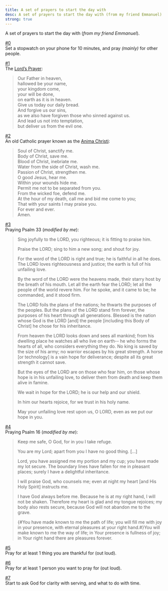 ```yaml
---
title: A set of prayers to start the day with
desc: A set of prayers to start the day with (from my friend Emmanuel).
strong: true
---
```

A set of prayers to start the day with (_from my friend Emmanuel_).

<u>#0</u><br>
Set a stopwatch on your phone for 10 minutes, and pray *(mainly)* for other people.

<u>#1</u><br>
The [Lord’s Prayer](https://en.wikipedia.org/wiki/Lord%27s_Prayer):

>Our Father in heaven,<br>
hallowed be your name,<br>
your kingdom come,<br>
your will be done,<br>
on earth as it is in heaven.<br>
Give us today our daily bread.<br>
And forgive us our sins,<br>
as we also have forgiven those who sinned against us.<br>
And lead us not into temptation,<br>
but deliver us from the evil one.


<u>#2</u><br>
An old Catholic prayer known as the [Anima Christi](https://en.wikipedia.org/wiki/Anima_Christi):

>Soul of Christ, sanctify me.<br>
Body of Christ, save me.<br>
Blood of Christ, inebriate me.<br>
Water from the side of Christ, wash me.<br>
Passion of Christ, strengthen me.<br>
O good Jesus, hear me.<br>
Within your wounds hide me.<br>
Permit me not to be separated from you.<br>
From the wicked foe, defend me.<br>
At the hour of my death, call me and bid me come to you;<br>
That with your saints I may praise you.<br>
For ever and ever. <br>
Amen.<br>


<u>#3</u><br>
Praying Psalm 33 (*modified by me*):
>Sing joyfully to the LORD, you righteous; it is fitting to praise him.
>
>Praise the LORD; sing to him a new song; and shout for joy.
>
>For the word of the LORD is right and true; he is faithful in all he does.
>The LORD loves righteousness and justice; the earth is full of his unfailing love.
>
>By the word of the LORD were the heavens made, their starry host by the breath of his mouth.
>Let all the earth fear the LORD; let all the people of the world revere him.
>For he spoke, and it came to be; he commanded, and it stood firm.
>
>The LORD foils the plans of the nations; he thwarts the purposes of the peoples.
>But the plans of the LORD stand firm forever, the purposes of his heart through all generations. 
>Blessed is the nation whose God is the LORD [and] the people [including this Body of Christ] he chose for his inheritance.
>
>From heaven the LORD looks down and sees all mankind;
>from his dwelling place he watches all who live on earth--
>he who forms the hearts of all, who considers everything they do.
>No king is saved by the size of his army; no warrior escapes by his great strength.
>A horse [or technology] is a vain hope for deliverance; despite all its great strength it cannot save.
>
>But the eyes of the LORD are on those who fear him, on those whose hope is in his unfailing love,
>to deliver them from death and keep them alive in famine. 
>
>We wait in hope for the LORD; he is our help and our shield.
>
>In him our hearts rejoice, for we trust in his holy name.
>
>May your unfailing love rest upon us, O LORD, even as we put our hope in you. 


<u>#4</u><br>
Praying Psalm 16 (*modified by me*):
>Keep me safe, O God, for in you I take refuge. 
>
>You are my Lord; apart from you I have no good thing. [...]
>
>Lord, you have assigned me my portion and my cup; you have made my lot secure. The boundary lines have fallen for me in pleasant places; surely I have a delightful inheritance. 
>
>I will praise God, who counsels me; even at night my heart [and His Holy Spirit] instructs me.
>
>I have God always before me. Because he is at my right hand, I will not be shaken. Therefore my heart is glad and my tongue rejoices; my body also rests secure, because God will not abandon me to the grave.
>
>{#You have made known to me the path of life; you will fill me with joy in your presence, with eternal pleasures at your right hand.#}You will make known to me the way of life; in Your presence is fullness of joy; in Your right hand there are pleasures forever.


<u>#5</u><br>
Pray for at least 1 thing you are thankful for (out loud).


<u>#6</u><br>
Pray for at least 1 person you want to pray for (out loud).


<u>#7</u><br>
Start to ask God for clarity with serving, and what to do with time.

